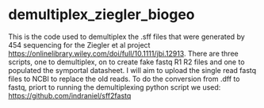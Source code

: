 # demultiplex_ziegler_biogeo
This is the code used to demultiplex the .sff files that were generated by 454 sequencing for the Ziegler et al project
https://onlinelibrary.wiley.com/doi/full/10.1111/jbi.12913.
There are three scripts, one to demultiplex, on to create fake fastq R1 R2 files and one to populated the symportal datasheet.
I will aim to upload the single read fastq files to NCBI to replace the old reads.
To do the conversion from .dff to fastq, priort to running the demultiplexing python script we used: https://github.com/indraniel/sff2fastq
